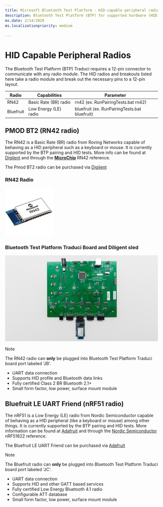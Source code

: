 ```yaml
---
title: Microsoft Bluetooth Test Platform - HID-capable peripheral radios
description: Bluetooth Test Platform (BTP) for supported hardware (HID).
ms.date: 2/14/2020
ms.localizationpriority: medium

---
```


# HID Capable Peripheral Radios

The Bluetooth Test Platform (BTP) Traduci requires a 12-pin connector to communicate with any radio module. The HID radios and breakouts listed here take a radio module and break out the necessary pins to a 12-pin layout.

| Radio | Capabilities | Parameter |
| --- | --- | --- |
| RN42 | Basic Rate (BR) radio | rn42 (ex. RunPairingTests.bat rn42) |
| Bluefruit | Low Energy (LE) radio | bluefruit (ex. RunPairingTests.bat bluefruit) |

## PMOD BT2 (RN42 radio)

The RN42 is a Basic Rate (BR) radio from Roving Networks capable of behaving as a HID peripheral such as a keyboard or mouse. It is currently supported by the BTP pairing and HID tests. More info can be found at [Digilent](https://store.digilentinc.com/pmod-bt2-bluetooth-interface/) and through the [**MicroChip**](https://www.microchip.com/wwwproducts/en/RN42) RN42 reference.

The Pmod BT2 radio can be purchased via [Digilent](https://store.digilentinc.com/pmod-bt2-bluetooth-interface/)

### RN42 Radio

![Photo of the RN42 Radio](images/RN42.png)

### Bluetooth Test Platform Traduci Board and Diligent sled

![Photo of the RN42 Radio on a Digilent sled](images/Traduci_and_DigilentRN42.jpg)

> [!NOTE]
> The RN42 radio can **only** be plugged into Bluetooth Test Platform Traduci board port labeled 'JB'.

- UART data connection
- Supports HID profile and Bluetooth data links
- Fully certified Class 2 BR Bluetooth 2.1+
- Small form factor, low power, surface mount module

## Bluefruit LE UART Friend (nRF51 radio)

The nRF51 is a Low Energy (LE) radio from Nordic Semiconductor capable of behaving as a HID peripheral (like a keyboard or mouse) among other things. It is currently supported by the BTP pairing and HID tests. More information can be found at [Adafruit](https://www.adafruit.com/product/2479) and through the [Nordic Semiconductor](https://www.nordicsemi.com/Products/Low-power-short-range-wireless/nRF51822) nRF51822 reference.

The Bluefruit LE UART Friend can be purchased via [Adafruit](https://www.adafruit.com/product/2479)

> [!NOTE]
> The Bluefruit radio can **only** be plugged into Bluetooth Test Platform Traduci board port labeled 'JC'.

- UART data connection
- Supports HID and other GATT based services
- Fully certified Low Energy Bluetooth 4.1 radio
- Configurable ATT database
- Small form factor, low power, surface mount module
